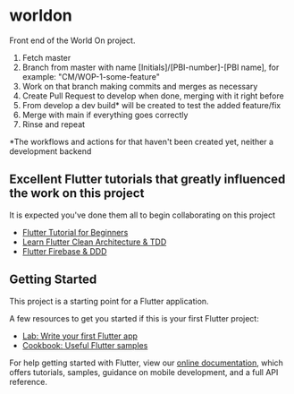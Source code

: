 # worldon

Front end of the World On project.

1. Fetch master
2. Branch from master with name [Initials]/[PBI-number]-[PBI name], for example: "CM/WOP-1-some-feature"
3. Work on that branch making commits and merges as necessary
4. Create Pull Request to develop when done, merging with it right before
5. From develop a dev build* will be created to test the added feature/fix
6. Merge with main if everything goes correctly
7. Rinse and repeat

*The workflows and actions for that haven't been created yet, neither a development backend

## Excellent Flutter tutorials that greatly influenced the work on this project
It is expected you've done them all to begin collaborating on this project

- [Flutter Tutorial for Beginners](https://www.youtube.com/playlist?list=PL4cUxeGkcC9jLYyp2Aoh6hcWuxFDX6PBJ)
- [Learn Flutter Clean Architecture & TDD](https://www.youtube.com/watch?v=dc3B_mMrZ-Q)
- [Flutter Firebase & DDD](https://www.youtube.com/playlist?list=PLB6lc7nQ1n4iS5p-IezFFgqP6YvAJy84U)


## Getting Started

This project is a starting point for a Flutter application.

A few resources to get you started if this is your first Flutter project:

- [Lab: Write your first Flutter app](https://flutter.dev/docs/get-started/codelab)
- [Cookbook: Useful Flutter samples](https://flutter.dev/docs/cookbook)

For help getting started with Flutter, view our
[online documentation](https://flutter.dev/docs), which offers tutorials,
samples, guidance on mobile development, and a full API reference.
